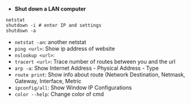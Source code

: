 * **Shut down a LAN computer**
```
netstat
shutdown -i # enter IP and settings
shutdown -a
```
* ```netstat -an```: another netstat
* ```ping <url>```: Show ip address of website
* ```nslookup <url>```:
* ```tracert <url>```: Trace number of routes between you and the url
* ```arp -a```: Show Internet Address - Physical Address - Type
* ```route print```: Show info about route (Network Destination, Netmask, Gateway, Interface, Metric
* ```ipconfig/all```: Show Window IP Configurations
* ```color --help```: Change color of cmd
